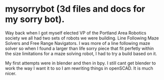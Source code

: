 # mysorrybot (3d files and docs for my sorry bot).
Way back when I got myself elected VP of the Portland Area Robotics society we all had two sets of robots we were building. Line Following Maze Solvers and Free Range Navigators. I was more of a line following maze solver so when I found a larger than life sorry piece that fit perfetly within the size limitations for a maze solving robot, I had to try a build based on it. 

My first attempts were in blender and then in bpy. I still cant get blender to work the way I want it to so I am rewriting things in openSCAD. It is much nicer.

